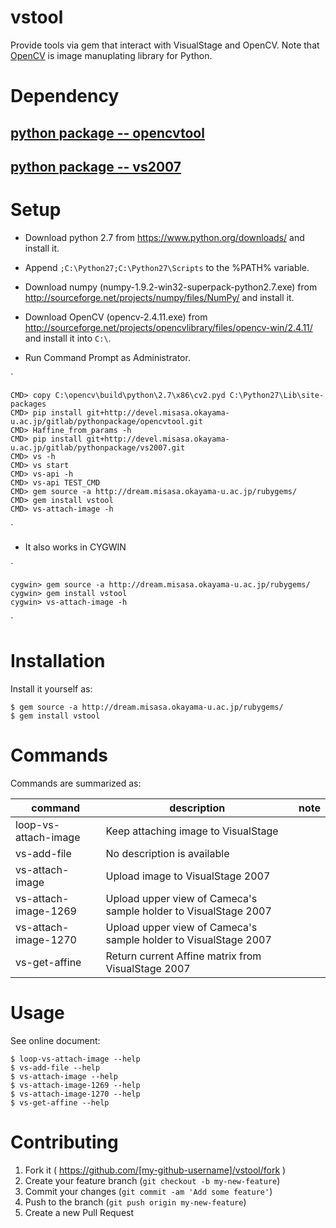 # vstool

Provide tools via gem that interact with VisualStage and OpenCV.
Note that [OpenCV](http://opencv.org/) is image manuplating library for Python.

# Dependency

## [python package -- opencvtool](http://devel.misasa.okayama-u.ac.jp/gitlab/pythonpackage/opencvtool/tree/master "follow instruction")

## [python package -- vs2007](http://devel.misasa.okayama-u.ac.jp/gitlab/pythonpackage/vs2007/tree/master "follow instruction")

# Setup

- Download python 2.7 from https://www.python.org/downloads/ and install it.

- Append `;C:\Python27;C:\Python27\Scripts` to the %PATH% variable.

- Download numpy (numpy-1.9.2-win32-superpack-python2.7.exe) from http://sourceforge.net/projects/numpy/files/NumPy/ and install it.

- Download OpenCV (opencv-2.4.11.exe) from http://sourceforge.net/projects/opencvlibrary/files/opencv-win/2.4.11/ and install it into `C:\`.

- Run Command Prompt as Administrator.

`

    CMD> copy C:\opencv\build\python\2.7\x86\cv2.pyd C:\Python27\Lib\site-packages
    CMD> pip install git+http://devel.misasa.okayama-u.ac.jp/gitlab/pythonpackage/opencvtool.git
    CMD> Haffine_from_params -h
    CMD> pip install git+http://devel.misasa.okayama-u.ac.jp/gitlab/pythonpackage/vs2007.git
    CMD> vs -h
    CMD> vs start
    CMD> vs-api -h
    CMD> vs-api TEST_CMD
    CMD> gem source -a http://dream.misasa.okayama-u.ac.jp/rubygems/
    CMD> gem install vstool
    CMD> vs-attach-image -h
`

- It also works in CYGWIN

`

    cygwin> gem source -a http://dream.misasa.okayama-u.ac.jp/rubygems/
    cygwin> gem install vstool
    cygwin> vs-attach-image -h
`

# Installation

Install it yourself as:

    $ gem source -a http://dream.misasa.okayama-u.ac.jp/rubygems/
    $ gem install vstool

# Commands

Commands are summarized as:

| command              | description                                                          | note |
| -------------------- | -------------------------------------------------------------------- | ---- |
| loop-vs-attach-image | Keep attaching image to VisualStage                                  |      |
| vs-add-file          | No description is available                                          |      |
| vs-attach-image      | Upload image to VisualStage 2007                                     |      |
| vs-attach-image-1269 | Upload upper view of Cameca's sample holder to VisualStage 2007      |      |
| vs-attach-image-1270 | Upload upper view of Cameca's sample holder to VisualStage 2007      |      |
| vs-get-affine        | Return current Affine matrix from VisualStage 2007                   |      |

# Usage

See online document:

    $ loop-vs-attach-image --help
    $ vs-add-file --help
    $ vs-attach-image --help
    $ vs-attach-image-1269 --help
    $ vs-attach-image-1270 --help
    $ vs-get-affine --help

# Contributing

1. Fork it ( https://github.com/[my-github-username]/vstool/fork )
2. Create your feature branch (`git checkout -b my-new-feature`)
3. Commit your changes (`git commit -am 'Add some feature'`)
4. Push to the branch (`git push origin my-new-feature`)
5. Create a new Pull Request
